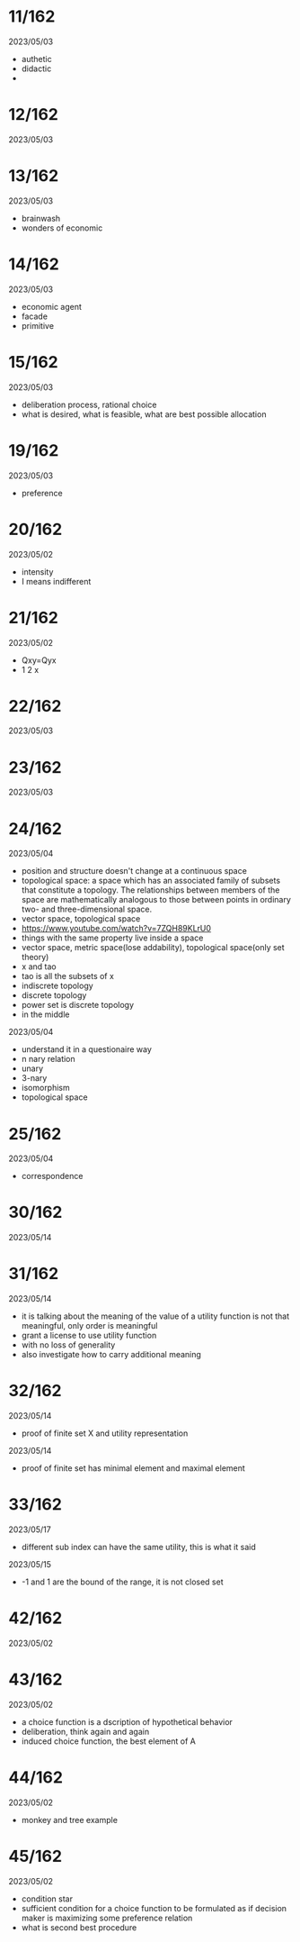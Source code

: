 # 11/162

2023/05/03

- authetic
- didactic
- 

# 12/162

2023/05/03

# 13/162

2023/05/03

- brainwash
- wonders of economic

# 14/162

2023/05/03

- economic agent
- facade
- primitive

# 15/162

2023/05/03

- deliberation process, rational choice
- what is desired, what is feasible, what are best possible allocation

# 19/162

2023/05/03

- preference

# 20/162

2023/05/02

- intensity
- I means indifferent

# 21/162

2023/05/02

- Qxy=Qyx
- 1 2 x

# 22/162

2023/05/03

# 23/162

2023/05/03

# 24/162

2023/05/04

- position and structure doesn't change at a continuous space
- topological space: a space which has an associated family of subsets that constitute a topology. The relationships between members of the space are mathematically analogous to those between points in ordinary two- and three-dimensional space.
- vector space, topological space
- https://www.youtube.com/watch?v=7ZQH89KLrU0
- things with the same property live inside a space
- vector space, metric space(lose addability), topological space(only set theory)
- x and tao
- tao is all the subsets of x
- indiscrete topology
- discrete topology
- power set is discrete topology
- in the middle

2023/05/04

- understand it in a questionaire way
- n nary relation
- unary
- 3-nary
- isomorphism
- topological space

# 25/162

2023/05/04

- correspondence

# 30/162

2023/05/14

# 31/162

2023/05/14

- it is talking about the meaning of the value of a utility function is not that meaningful, only order is meaningful
- grant a license to use utility function
- with no loss of generality
- also investigate how to carry additional meaning

# 32/162

2023/05/14

- proof of finite set X and utility representation

2023/05/14

- proof of finite set has minimal element and maximal element

# 33/162

2023/05/17

- different sub index can have the same utility, this is what it said

2023/05/15

- -1 and 1 are the bound of the range, it is not closed set

# 42/162

2023/05/02

# 43/162

2023/05/02

- a choice function is a dscription of hypothetical behavior
- deliberation, think again and again
- induced choice function, the best element of A

# 44/162

2023/05/02

- monkey and tree example

# 45/162

2023/05/02

- condition star
- sufficient condition for a choice function to be formulated as if decision maker is maximizing some preference relation
- what is second best procedure
